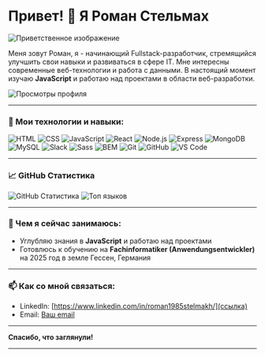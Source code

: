# Привет! 👋 Я Роман Стельмах

![Приветственное изображение](https://your-image-url.com/banner.png)

Меня зовут Роман, я - начинающий Fullstack-разработчик, стремящийся улучшить свои навыки и развиваться в сфере IT. Мне интересны современные веб-технологии и работа с данными. В настоящий момент изучаю **JavaScript** и работаю над проектами в области веб-разработки.

![Просмотры профиля](https://komarev.com/ghpvc/?username=RomanStelmakh&color=blue&style=flat-square)

---

### 🚀 Мои технологии и навыки:

 ![HTML](https://img.shields.io/badge/-HTML-E34F26?logo=html5&logoColor=white&style=flat)
 ![CSS](https://img.shields.io/badge/-CSS-1572B6?logo=css3&logoColor=white&style=flat)
 ![JavaScript](https://img.shields.io/badge/-JavaScript-F7DF1E?logo=javascript&logoColor=black&style=flat)
 ![React](https://img.shields.io/badge/-React-61DAFB?logo=react&logoColor=black&style=flat)
 ![Node.js](https://img.shields.io/badge/-Node.js-339933?logo=node.js&logoColor=white&style=flat)
 ![Express](https://img.shields.io/badge/-Express-000000?logo=express&logoColor=white&style=flat)
 ![MongoDB](https://img.shields.io/badge/-MongoDB-47A248?logo=mongodb&logoColor=white&style=flat)
 ![MySQL](https://img.shields.io/badge/-MySQL-4479A1?logo=mysql&logoColor=white&style=flat)
 ![Slack](https://img.shields.io/badge/-Slack-4A154B?logo=slack&logoColor=white&style=flat)
 ![Sass](https://img.shields.io/badge/-Sass-CC6699?logo=sass&logoColor=white&style=flat)
 ![BEM](https://img.shields.io/badge/-BEM-000000?logo=bem&logoColor=white&style=flat)
 ![Git](https://img.shields.io/badge/-Git-F05032?logo=git&logoColor=white&style=flat)
 ![GitHub](https://img.shields.io/badge/-GitHub-181717?logo=github&logoColor=white&style=flat)
 ![VS Code](https://img.shields.io/badge/-VS%20Code-007ACC?logo=visual-studio-code&logoColor=white&style=flat)

---

### 📈 GitHub Статистика

![GitHub Статистика](https://github-readme-stats.vercel.app/api?username=RomanStelmakh&show_icons=true&theme=radical)
![Топ языков](https://github-readme-stats.vercel.app/api/top-langs/?username=RomanStelmakh&layout=compact&theme=radical)

---



### 🌱 Чем я сейчас занимаюсь:
- Углубляю знания в **JavaScript** и работаю над проектами
- Готовлюсь к обучению на **Fachinformatiker (Anwendungsentwickler)** на 2025 год в земле Гессен, Германия

---

### 📫 Как со мной связаться:

- LinkedIn: [https://www.linkedin.com/in/roman1985stelmakh/](ссылка)
- Email: [Ваш email](mailto:rstelmakh85@gmail.com)

---

**Спасибо, что заглянули!** 

---

